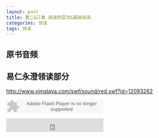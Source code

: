 ```yaml
---
layout: post
title: 第二&三章 阅读的层次&基础阅读
categories: 领读
tags: 领读
---
```


## 原书音频

## 易仁永澄领读部分

http://www.ximalaya.com/swf/sound/red.swf?id=12093262

<object type="application/x-shockwave-flash" id="ximalaya_player" data="http://www.ximalaya.com/swf/sound/red.swf?id=12093262" width="260" height="36"></object>

<iframe height="36" width="260" src="http://www.ximalaya.com/swf/sound/red.swf?id=12093262" frameborder=0 allowfullscreen></iframe>
